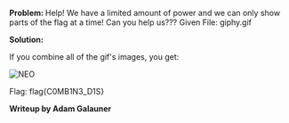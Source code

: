 <b> Problem: </b>
Help! We have a limited amount of power and we can only show parts of the flag at a time! Can you help us???
Given File: giphy.gif


<b> Solution: </b>

If you combine all of the gif's images, you get:

![NEO](http://i.imgur.com/Kma1zam.png)







Flag: flag{C0MB1N3_D1S}


<b> Writeup by Adam Galauner </b>
